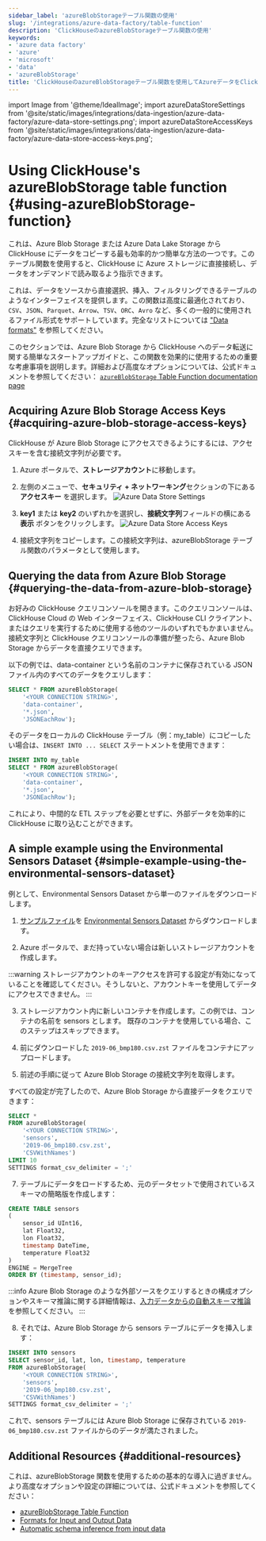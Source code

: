 ```yaml
---
sidebar_label: 'azureBlobStorageテーブル関数の使用'
slug: '/integrations/azure-data-factory/table-function'
description: 'ClickHouseのazureBlobStorageテーブル関数の使用'
keywords:
- 'azure data factory'
- 'azure'
- 'microsoft'
- 'data'
- 'azureBlobStorage'
title: 'ClickHouseのazureBlobStorageテーブル関数を使用してAzureデータをClickHouseに取り込む'
---
```


import Image from '@theme/IdealImage';
import azureDataStoreSettings                   from '@site/static/images/integrations/data-ingestion/azure-data-factory/azure-data-store-settings.png';
import azureDataStoreAccessKeys                 from '@site/static/images/integrations/data-ingestion/azure-data-factory/azure-data-store-access-keys.png';


# Using ClickHouse's azureBlobStorage table function {#using-azureBlobStorage-function}

これは、Azure Blob Storage または Azure Data Lake Storage から ClickHouse にデータをコピーする最も効率的かつ簡単な方法の一つです。このテーブル関数を使用すると、ClickHouse に Azure ストレージに直接接続し、データをオンデマンドで読み取るよう指示できます。

これは、データをソースから直接選択、挿入、フィルタリングできるテーブルのようなインターフェイスを提供します。この関数は高度に最適化されており、`CSV`、`JSON`、`Parquet`、`Arrow`、`TSV`、`ORC`、`Avro` など、多くの一般的に使用されるファイル形式をサポートしています。完全なリストについては ["Data formats"](/interfaces/formats) を参照してください。

このセクションでは、Azure Blob Storage から ClickHouse へのデータ転送に関する簡単なスタートアップガイドと、この関数を効果的に使用するための重要な考慮事項を説明します。詳細および高度なオプションについては、公式ドキュメントを参照してください：
[`azureBlobStorage` Table Function documentation page](https://clickhouse.com/docs/sql-reference/table-functions/azureBlobStorage)

## Acquiring Azure Blob Storage Access Keys {#acquiring-azure-blob-storage-access-keys}

ClickHouse が Azure Blob Storage にアクセスできるようにするには、アクセスキーを含む接続文字列が必要です。

1. Azure ポータルで、**ストレージアカウント**に移動します。

2. 左側のメニューで、**セキュリティ + ネットワーキング**セクションの下にある **アクセスキー** を選択します。
   <Image img={azureDataStoreSettings} size="lg" alt="Azure Data Store Settings" border/>

3. **key1** または **key2** のいずれかを選択し、**接続文字列**フィールドの横にある **表示** ボタンをクリックします。
   <Image img={azureDataStoreAccessKeys} size="lg" alt="Azure Data Store Access Keys" border/>

4. 接続文字列をコピーします。この接続文字列は、azureBlobStorage テーブル関数のパラメータとして使用します。

## Querying the data from Azure Blob Storage {#querying-the-data-from-azure-blob-storage}

お好みの ClickHouse クエリコンソールを開きます。このクエリコンソールは、ClickHouse Cloud の Web インターフェイス、ClickHouse CLI クライアント、またはクエリを実行するために使用する他のツールのいずれでもかまいません。接続文字列と ClickHouse クエリコンソールの準備が整ったら、Azure Blob Storage からデータを直接クエリできます。

以下の例では、data-container という名前のコンテナに保存されている JSON ファイル内のすべてのデータをクエリします：

```sql
SELECT * FROM azureBlobStorage(
    '<YOUR CONNECTION STRING>',
    'data-container',
    '*.json',
    'JSONEachRow');
```

そのデータをローカルの ClickHouse テーブル（例：my_table）にコピーしたい場合は、`INSERT INTO ... SELECT` ステートメントを使用できます：

```sql
INSERT INTO my_table
SELECT * FROM azureBlobStorage(
    '<YOUR CONNECTION STRING>',
    'data-container',
    '*.json',
    'JSONEachRow');
```

これにより、中間的な ETL ステップを必要とせずに、外部データを効率的に ClickHouse に取り込むことができます。

## A simple example using the Environmental Sensors Dataset {#simple-example-using-the-environmental-sensors-dataset}

例として、Environmental Sensors Dataset から単一のファイルをダウンロードします。

1. [サンプルファイル](https://clickhouse-public-datasets.s3.eu-central-1.amazonaws.com/sensors/monthly/2019-06_bmp180.csv.zst)を [Environmental Sensors Dataset](https://clickhouse.com/docs/getting-started/example-datasets/environmental-sensors) からダウンロードします。

2. Azure ポータルで、まだ持っていない場合は新しいストレージアカウントを作成します。

:::warning
ストレージアカウントのキーアクセスを許可する設定が有効になっていることを確認してください。そうしないと、アカウントキーを使用してデータにアクセスできません。
:::

3. ストレージアカウント内に新しいコンテナを作成します。この例では、コンテナの名前を sensors とします。
   既存のコンテナを使用している場合、このステップはスキップできます。

4. 前にダウンロードした `2019-06_bmp180.csv.zst` ファイルをコンテナにアップロードします。

5. 前述の手順に従って Azure Blob Storage の接続文字列を取得します。

すべての設定が完了したので、Azure Blob Storage から直接データをクエリできます：

```sql
SELECT *
FROM azureBlobStorage(
    '<YOUR CONNECTION STRING>', 
    'sensors',
    '2019-06_bmp180.csv.zst', 
    'CSVWithNames')
LIMIT 10
SETTINGS format_csv_delimiter = ';'
```

7. テーブルにデータをロードするため、元のデータセットで使用されているスキーマの簡略版を作成します：
```sql
CREATE TABLE sensors
(
    sensor_id UInt16,
    lat Float32,
    lon Float32,
    timestamp DateTime,
    temperature Float32
)
ENGINE = MergeTree
ORDER BY (timestamp, sensor_id);
```

:::info
Azure Blob Storage のような外部ソースをクエリするときの構成オプションやスキーマ推論に関する詳細情報は、[入力データからの自動スキーマ推論](https://clickhouse.com/docs/interfaces/schema-inference) を参照してください。
:::

8. それでは、Azure Blob Storage から sensors テーブルにデータを挿入します：
```sql
INSERT INTO sensors
SELECT sensor_id, lat, lon, timestamp, temperature
FROM azureBlobStorage(
    '<YOUR CONNECTION STRING>', 
    'sensors',
    '2019-06_bmp180.csv.zst', 
    'CSVWithNames')
SETTINGS format_csv_delimiter = ';'
```

これで、sensors テーブルには Azure Blob Storage に保存されている `2019-06_bmp180.csv.zst` ファイルからのデータが満たされました。

## Additional Resources {#additional-resources}

これは、azureBlobStorage 関数を使用するための基本的な導入に過ぎません。より高度なオプションや設定の詳細については、公式ドキュメントを参照してください：

- [azureBlobStorage Table Function](https://clickhouse.com/docs/sql-reference/table-functions/azureBlobStorage)
- [Formats for Input and Output Data](https://clickhouse.com/docs/sql-reference/formats)
- [Automatic schema inference from input data](https://clickhouse.com/docs/interfaces/schema-inference)
